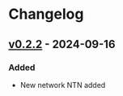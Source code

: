 # Changelog

## [v0.2.2] - 2024-09-16
### Added
- New network NTN added

<!-- Change latest version value at every release -->
[v0.2.2]: https://github.com/6G-SANDBOX/6G-Library/compare/v0.1.0...v0.2.2

<!-- FIELDS PER VERSION -->
<!--
### Added

- New features

### Changed

- Changes in existing functionality

### Deprecated

- Soon-to-be removed features

### Removed

- Removed features

### Fixed

- Bug fixes

### Security

- Vulnerability warnings
-->